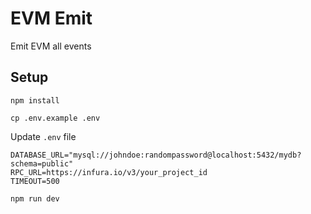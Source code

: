 # EVM Emit

Emit EVM all events

## Setup

`npm install`

`cp .env.example .env`

Update `.env` file

```
DATABASE_URL="mysql://johndoe:randompassword@localhost:5432/mydb?schema=public"
RPC_URL=https://infura.io/v3/your_project_id
TIMEOUT=500
```

`npm run dev`
